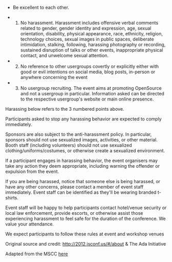 
- Be excellent to each other.

- 1) No harassment. Harassment includes offensive verbal comments related to gender, 
gender identity and expression, age, sexual orientation, disability, physical appearance, 
race, ethnicity, religion, technology choices, sexual images in public spaces, deliberate 
intimidation, stalking, following, harassing photography or recording, sustained disruption 
of talks or other events, inappropriate physical contact, and unwelcome sexual attention.

- 2) No reference to other usergroups covertly or explicitly either with good or evil intentions
on social media, blog posts, in-person or anywhere concerning the event

- 3) No usergroup recruiting. The event aims at promoting OpenSource and not a usergroup in
particular. Information asked can be directed to the respective usergroup's website or main
online presence.

Harassing below refers to the 3 numbered points above.

Participants asked to stop any harassing behavior are expected to comply immediately.

Sponsors are also subject to the anti-harassment policy. In particular, sponsors should not use sexualized images, activities, or other material. Booth staff (including volunteers) should not use sexualized clothing/uniforms/costumes, or otherwise create a sexualized environment.

If a participant engages in harassing behavior, the event organisers may take any action they deem appropriate, including warning the offender or 
expulsion from the event.

If you are being harassed, notice that someone else is being harassed, or have any other concerns, please contact a member of event staff immediately. 
Event staff can be identified as they'll be wearing branded t-shirts.

Event staff will be happy to help participants contact hotel/venue security or local law enforcement, provide escorts, or otherwise assist those experiencing harassment to feel safe for the duration of the conference. We value your attendance.

We expect participants to follow these rules at event and workshop venues 

Original source and credit: http://2012.jsconf.us/#/about & The Ada Initiative

Adapted from the MSCC [here](https://conference.mscc.mu/code-of-conduct)
